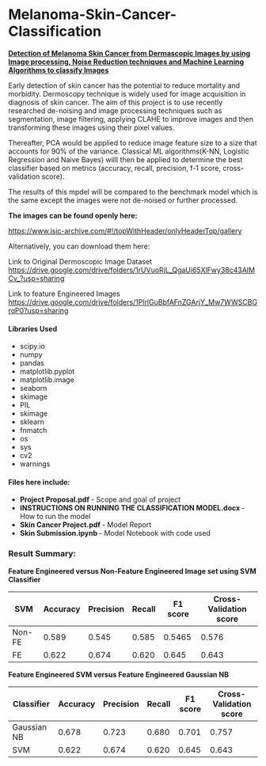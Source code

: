 # Melanoma-Skin-Cancer-Classification
<b> <u> Detection of Melanoma Skin Cancer from Dermascopic Images by using Image processing, Noise Reduction techniques and Machine Learning Algorithms to classify Images </u> </b>

Early detection of skin cancer has the potential to reduce mortality and morbidity. Dermoscopy technique is widely used for image acquisition in diagnosis of skin cancer. The aim of this project is to use recently researched de-noising and image processing techniques such as segmentation, image filtering, applying CLAHE to improve images and then transforming these images using their pixel values.

Thereafter, PCA would be applied to reduce image feature size to a size that accounts for 90% of the variance. Classical ML algorithms(K-NN, Logistic Regression and Naive Bayes) willl then be applied to determine the best classifier based on metrics (accuracy, recall, precision, f-1 score, cross-validation score).

The results of this mpdel will be compared to the benchmark model which is the same except the images were not de-noised or further processed. 

<b> The images can be found openly here:</b>

https://www.isic-archive.com/#!/topWithHeader/onlyHeaderTop/gallery

Alternatively, you can download them here:

Link to Original Dermoscopic Image Dataset 
https://drive.google.com/drive/folders/1rUVuoRjL_QgaUi65XlFwy38c43AIMCv_?usp=sharing

Link to feature Engineered Images 
https://drive.google.com/drive/folders/1PlrlGuBbfAFnZGArjY_Mw7WWSCBGrqP0?usp=sharing

#### Libraries Used 
- scipy.io
- numpy
- pandas
- matplotlib.pyplot
- matplotlib.image
- seaborn 
- skimage
- PIL
- skimage
- sklearn
- fnmatch
- os
- sys
- cv2
- warnings

#### Files here include:
- <b> Project Proposal.pdf </b> - Scope and goal of project
- <b> INSTRUCTIONS ON RUNNING THE CLASSIFICATION MODEL.docx </b> - How to run the model
- <b> Skin Cancer Project.pdf </b> - Model Report 
- <b> Skin Submission.ipynb </b> - Model Notebook with code used 

###  Result Summary:

<b> Feature Engineered versus Non-Feature Engineered Image set using SVM Classifier </b> 

|  SVM  | Accuracy | Precision | Recall | F1 score | Cross-Validation score |
| --- | --- | --- | --- | --- | --- |
|  Non-FE  | 0.589 | 0.545 | 0.585 | 0.5465 | 0.576
| FE | 0.622 | 0.674 | 0.620 | 0.645 | 0.643 


<b> Feature Engineered SVM versus Feature Engineered Gaussian NB </b>

|  Classifier  | Accuracy | Precision | Recall | F1 score | Cross-Validation score |
| --- | --- | --- | --- | --- | --- |
|  Gaussian NB  | 0.678 | 0.723 | 0.680 | 0.701 | 0.757
| SVM | 0.622 | 0.674 | 0.620 | 0.645 | 0.643 

